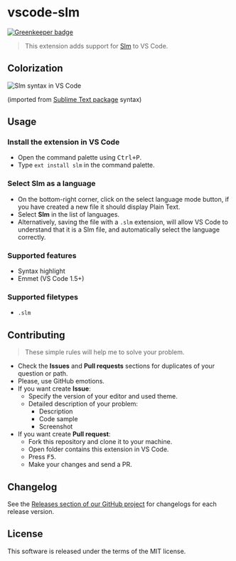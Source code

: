 # vscode-slm

[![Greenkeeper badge](https://badges.greenkeeper.io/mrmlnc/vscode-slm.svg)](https://greenkeeper.io/)

> This extension adds support for [Slm](https://github.com/slm-lang/slm) to VS Code.

## Colorization

![Slm syntax in VS Code](https://cloud.githubusercontent.com/assets/7034281/18130180/a8146a86-6f96-11e6-8467-bee6885f6d68.png)

(imported from [Sublime Text package](https://github.com/slm-lang/sublime-slm) syntax)

## Usage

### Install the extension in VS Code

  * Open the command palette using <kbd>Ctrl+P</kbd>.
  * Type `ext install slm` in the command palette.

### Select **Slm** as a language

  * On the bottom-right corner, click on the select language mode button, if you have created a new file it should display Plain Text.
  * Select **Slm** in the list of languages.
  * Alternatively, saving the file with a `.slm` extension, will allow VS Code to understand that it is a Slm file, and automatically select the language correctly.

### Supported features

  * Syntax highlight
  * Emmet (VS Code 1.5+)

### Supported filetypes

  * `.slm`

## Contributing

> These simple rules will help me to solve your problem.

  * Check the **Issues** and **Pull requests** sections for duplicates of your question or path.
  * Please, use GitHub emotions.
  * If you want create **Issue**:
    * Specify the version of your editor and used theme.
    * Detailed description of your problem:
      * Description
      * Code sample
      * Screenshot
  * If you want create **Pull request**:
    * Fork this repository and clone it to your machine.
    * Open folder contains this extension in VS Code.
    * Press <kbd>F5</kbd>.
    * Make your changes and send a PR.

## Changelog

See the [Releases section of our GitHub project](https://github.com/mrmlnc/vscode-slm/releases) for changelogs for each release version.

## License

This software is released under the terms of the MIT license.
